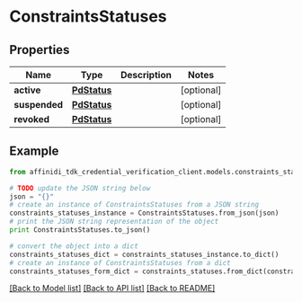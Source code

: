 # ConstraintsStatuses

## Properties

| Name          | Type                        | Description | Notes      |
| ------------- | --------------------------- | ----------- | ---------- |
| **active**    | [**PdStatus**](PdStatus.md) |             | [optional] |
| **suspended** | [**PdStatus**](PdStatus.md) |             | [optional] |
| **revoked**   | [**PdStatus**](PdStatus.md) |             | [optional] |

## Example

```python
from affinidi_tdk_credential_verification_client.models.constraints_statuses import ConstraintsStatuses

# TODO update the JSON string below
json = "{}"
# create an instance of ConstraintsStatuses from a JSON string
constraints_statuses_instance = ConstraintsStatuses.from_json(json)
# print the JSON string representation of the object
print ConstraintsStatuses.to_json()

# convert the object into a dict
constraints_statuses_dict = constraints_statuses_instance.to_dict()
# create an instance of ConstraintsStatuses from a dict
constraints_statuses_form_dict = constraints_statuses.from_dict(constraints_statuses_dict)
```

[[Back to Model list]](../README.md#documentation-for-models) [[Back to API list]](../README.md#documentation-for-api-endpoints) [[Back to README]](../README.md)
